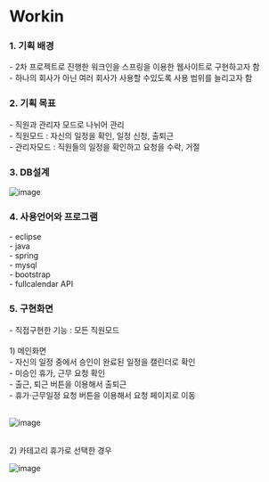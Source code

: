 # Workin

<h3>1. 기획 배경</h3>
- 2차 프로젝트로 진행한 워크인을 스프링을 이용한 웹사이트로 구현하고자 함<br>
- 하나의 회사가 아닌 여러 회사가 사용할 수있도록 사용 범위를 늘리고자 함<br>

<h3>2. 기획 목표</h3> 
- 직원과 관리자 모드로 나뉘어 관리<br>
- 직원모드 : 자신의 일정을 확인, 일정 신청, 출퇴근<br>
- 관리자모드 : 직원들의 일정을 확인하고 요청을 수락, 거절<br>

<h3>3. DB설계</h3>

![image](https://user-images.githubusercontent.com/75840459/129468305-4621ccfa-740a-4b36-a6f7-d4932b12d117.png)

<h3>4. 사용언어와 프로그램</h3>
- eclipse<br>
- java<br>
- spring<br>
- mysql<br>
- bootstrap<br>
- fullcalendar API<br>

<h3>5. 구현화면</h3>
- 직접구현한 기능 : 모든 직원모드
<br>
<br>
1) 메인화면<br>
- 자신의 일정 중에서 승인이 완료된 일정을 캘린더로 확인<br>
- 미승인 휴가, 근무 요청 확인<br>
- 출근, 퇴근 버튼을 이용해서 출퇴근<br>
- 휴가·근무일정 요청 버튼을 이용해서 요청 페이지로 이동<br>
<br>

![image](https://user-images.githubusercontent.com/75840459/129468883-a3ea6864-8565-4ef3-97e6-d674a8e56e8c.png)

<br>
2) 카테고리 휴가로 선택한 경우

![image](https://user-images.githubusercontent.com/75840459/129469027-65f7ae53-89e8-4184-a266-42d6bbd4792e.png)



